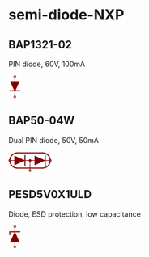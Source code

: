 # semi-diode-NXP

## BAP1321-02
PIN diode, 60V, 100mA

![BAP1321-02__1__1](/images/semi-diode-NXP__BAP1321-02__1__1.png?raw=true) 

## BAP50-04W
Dual PIN diode, 50V, 50mA

![BAP50-04W__1__1](/images/semi-diode-NXP__BAP50-04W__1__1.png?raw=true) 

## PESD5V0X1ULD
Diode, ESD protection, low capacitance

![PESD5V0X1ULD__1__1](/images/semi-diode-OnSemi__1SMA59xxBT3G__1__1.png?raw=true) 

